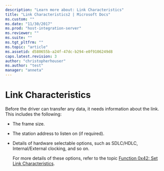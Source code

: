 ```yaml
---
description: "Learn more about: Link Characteristics"
title: "Link Characteristics2 | Microsoft Docs"
ms.custom: ""
ms.date: "11/30/2017"
ms.prod: "host-integration-server"
ms.reviewer: ""
ms.suite: ""
ms.tgt_pltfrm: ""
ms.topic: "article"
ms.assetid: d580655b-a24f-47dc-b294-e0f9106249d8
caps.latest.revision: 3
author: "christopherhouser"
ms.author: "test"
manager: "anneta"
---
```

# Link Characteristics
Before the driver can transfer any data, it needs information about the link. This includes the following:  
  
- The frame size.  
  
- The station address to listen on (if required).  
  
- Details of hardware selectable options, such as SDLC/HDLC, Internal/External clocking, and so on.  
  
  For more details of these options, refer to the topic [Function 0x42: Set Link Characteristics](./function-0x42-set-link-characteristics1.md).
